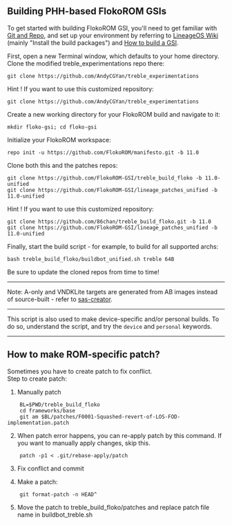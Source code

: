 
## Building PHH-based FlokoROM GSIs ##

To get started with building FlokoROM GSI, you'll need to get familiar with [Git and Repo](https://source.android.com/source/using-repo.html), and set up your environment by referring to [LineageOS Wiki](https://wiki.lineageos.org/devices/redfin/build) (mainly "Install the build packages") and [How to build a GSI](https://github.com/phhusson/treble_experimentations/wiki/How-to-build-a-GSI%3F).

First, open a new Terminal window, which defaults to your home directory.  Clone the modified treble_experimentations repo there:

    git clone https://github.com/AndyCGYan/treble_experimentations

Hint ! If you want to use this customized repository:

    git clone https://github.com/AndyCGYan/treble_experimentations

Create a new working directory for your FlokoROM build and navigate to it:

    mkdir floko-gsi; cd floko-gsi

Initialize your FlokoROM workspace:

    repo init -u https://github.com/FlokoROM/manifesto.git -b 11.0

Clone both this and the patches repos:

    git clone https://github.com/FlokoROM-GSI/treble_build_floko -b 11.0-unified
    git clone https://github.com/FlokoROM-GSI/lineage_patches_unified -b 11.0-unified

Hint ! If you want to use this customized repository:

    git clone https://github.com/86chan/treble_build_floko.git -b 11.0
    git clone https://github.com/FlokoROM-GSI/lineage_patches_unified -b 11.0-unified


Finally, start the build script - for example, to build for all supported archs:

    bash treble_build_floko/buildbot_unified.sh treble 64B

Be sure to update the cloned repos from time to time!

---

Note: A-only and VNDKLite targets are generated from AB images instead of source-built - refer to [sas-creator](https://github.com/AndyCGYan/sas-creator).

---

This script is also used to make device-specific and/or personal builds. To do so, understand the script, and try the `device` and `personal` keywords.

---

## How to make ROM-specific patch? ##

Sometimes you have to create patch to fix conflict.  
Step to create patch:

1. Manually patch
```
    BL=$PWD/treble_build_floko  
    cd frameworks/base  
    git am $BL/patches/F0001-Squashed-revert-of-LOS-FOD-implementation.patch
```
2. When patch error happens, you can re-apply patch by this command. If you want to manually apply changes, skip this.
```
    patch -p1 < .git/rebase-apply/patch
```
3. Fix conflict and commit

4. Make a patch:
```
    git format-patch -n HEAD^
```
5. Move the patch to treble_build_floko/patches and replace patch file name in buildbot_treble.sh
